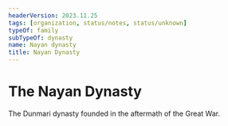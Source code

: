```yaml
---
headerVersion: 2023.11.25
tags: [organization, status/notes, status/unknown]
typeOf: family
subTypeOf: dynasty
name: Nayan dynasty
title: Nayan Dynasty
---
```


# The Nayan Dynasty

The Dunmari dynasty founded in the aftermath of the Great War. 



